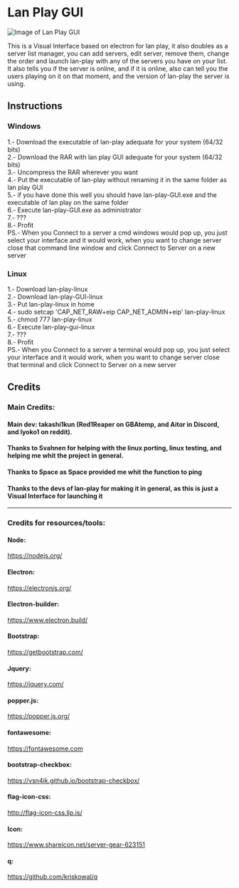 
# Lan Play GUI
![Image of Lan Play GUI](https://github.com/takashi1kun/lan-play-GUI/raw/master/titleImage.png)  
  
This is a Visual Interface based on electron for lan play, it also doubles as a server list manager, you can add servers, edit server, remove them, change the order and launch lan-play with any of the servers you have on your list.  
It also tells you if the server is online, and if it is online, also can tell you the users playing on it on that moment, and the version of lan-play the server is using.
## Instructions
### Windows  
1.- Download the executable of lan-play adequate for your system (64/32 bits)  
2.- Download the RAR with lan play GUI adequate for your system (64/32 bits)  
3.- Uncompress the RAR wherever you want  
4.- Put the executable of lan-play without renaming it in the same folder as lan play GUI  
5.- if you have done this well you should have lan-play-GUI.exe and the executable of lan play on the same folder  
6.- Execute lan-play-GUI.exe as administrator  
7.- ???  
8.- Profit  
PS.- When you Connect to a server a cmd windows would pop up, you just select your interface and it would work, when you want to change server close that command line window and click Connect to Server on a new server
### Linux
1.- Download lan-play-linux  
2.- Download lan-play-GUI-linux  
3.- Put lan-play-linux in home  
4.- sudo setcap 'CAP_NET_RAW+eip CAP_NET_ADMIN+eip' lan-play-linux  
5.- chmod 777 lan-play-linux  
6.- Execute lan-play-gui-linux  
7.- ???  
8.- Profit  
PS.- When you Connect to a server a terminal would pop up, you just select your interface and it would work, when you want to change server close that terminal and click Connect to Server on a new server
## Credits

### Main Credits:

#### Main dev: takashi1kun (Red1Reaper on GBAtemp, and Aitor in Discord, and lyoko1 on reddit).
#### Thanks to Svahnen for helping with the linux porting, linux testing, and helping me whit the project in general.
#### Thanks to Space as Space provided me whit the function to ping
#### Thanks to the devs of lan-play for making it in general, as this is just a Visual Interface for launching it
____________
### Credits for resources/tools:
#### Node:
https://nodejs.org/

#### Electron:
https://electronjs.org/

#### Electron-builder:
https://www.electron.build/

#### Bootstrap:
https://getbootstrap.com/

#### Jquery:
https://jquery.com/

#### popper.js:
https://popper.js.org/

#### fontawesome:
https://fontawesome.com

#### bootstrap-checkbox:
https://vsn4ik.github.io/bootstrap-checkbox/

#### flag-icon-css:
http://flag-icon-css.lip.is/

#### Icon:
https://www.shareicon.net/server-gear-623151

#### q:  
https://github.com/kriskowal/q
